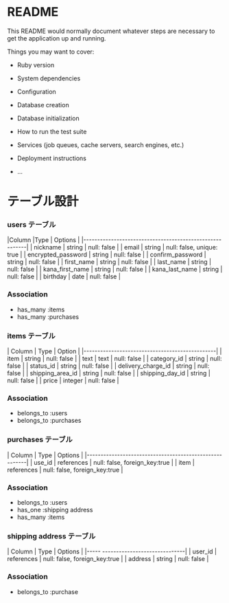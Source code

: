 # README

This README would normally document whatever steps are necessary to get the
application up and running.

Things you may want to cover:

* Ruby version

* System dependencies

* Configuration

* Database creation

* Database initialization

* How to run the test suite

* Services (job queues, cache servers, search engines, etc.)

* Deployment instructions

* ...

# テーブル設計

  ### users テーブル
  |Column    |Type    | Options                             |
  |---------------------------------------------------------|
  | nickname           | string | null: false               |
  | email              | string | null: false, unique: true |
  | encrypted_password | string | null: false               |
  | confirm_password   | string | null: false               |
  | first_name         | string | null: false               |
  | last_name          | string | null: false               |
  | kana_first_name    | string | null: false               |
  | kana_last_name     | string | null: false               |
  | birthday           | date   | null: false               |

  ### Association
  - has_many :items
  - has_many :purchases

  ### items テーブル
  | Column             | Type           | Option      |
  |------------------------------------------------|
  | item               | string         | null: false |
  | text               | text           | null: false |
  | category_id        | string         | null: false |
  | status_id          | string         | null: false |
  | delivery_charge_id | string         | null: false |
  | shipping_area_id   | string         | null: false |
  | shipping_day_id    | string         | null: false |
  | price              | integer        | null: false |

  ### Association
  - belongs_to :users
  - belongs_to :purchases

  ### purchases テーブル
  | Column | Type          | Options                       |
  |--------------------------------------------------------|
  | use_id  | references   | null: false, foreign_key:true |
  | item    | references   | null: false, foreign_key:true |

  ### Association
  - belongs_to :users
  - has_one :shipping address
  - has_many :items
 
  ### shipping address テーブル
  | Column  | Type       | Options     |
  |----- ------------------------------|
  | user_id | references | null: false, foreign_key:true |
  | address | string     | null: false                   |

  ### Association
  - belongs_to :purchase